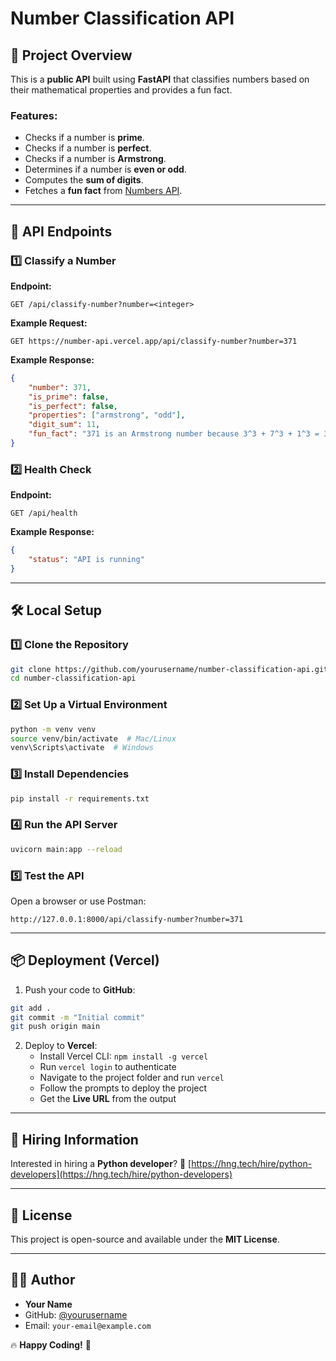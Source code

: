 # Number Classification API

## 📌 Project Overview
This is a **public API** built using **FastAPI** that classifies numbers based on their mathematical properties and provides a fun fact.

### **Features:**
- Checks if a number is **prime**.
- Checks if a number is **perfect**.
- Checks if a number is **Armstrong**.
- Determines if a number is **even or odd**.
- Computes the **sum of digits**.
- Fetches a **fun fact** from [Numbers API](http://numbersapi.com/#42).

---

## 🚀 API Endpoints
### **1️⃣ Classify a Number**
**Endpoint:**
```
GET /api/classify-number?number=<integer>
```

**Example Request:**
```
GET https://number-api.vercel.app/api/classify-number?number=371
```

**Example Response:**
```json
{
    "number": 371,
    "is_prime": false,
    "is_perfect": false,
    "properties": ["armstrong", "odd"],
    "digit_sum": 11,
    "fun_fact": "371 is an Armstrong number because 3^3 + 7^3 + 1^3 = 371"
}
```

### **2️⃣ Health Check**
**Endpoint:**
```
GET /api/health
```

**Example Response:**
```json
{
    "status": "API is running"
}
```

---

## 🛠️ Local Setup

### **1️⃣ Clone the Repository**
```sh
git clone https://github.com/yourusername/number-classification-api.git
cd number-classification-api
```

### **2️⃣ Set Up a Virtual Environment**
```sh
python -m venv venv
source venv/bin/activate  # Mac/Linux
venv\Scripts\activate  # Windows
```

### **3️⃣ Install Dependencies**
```sh
pip install -r requirements.txt
```

### **4️⃣ Run the API Server**
```sh
uvicorn main:app --reload
```

### **5️⃣ Test the API**
Open a browser or use Postman:
```
http://127.0.0.1:8000/api/classify-number?number=371
```

---

## 📦 Deployment (Vercel)
1. Push your code to **GitHub**:
```sh
git add .
git commit -m "Initial commit"
git push origin main
```
2. Deploy to **Vercel**:
   - Install Vercel CLI: `npm install -g vercel`
   - Run `vercel login` to authenticate
   - Navigate to the project folder and run `vercel`
   - Follow the prompts to deploy the project
   - Get the **Live URL** from the output

---

## 🤝 Hiring Information
Interested in hiring a **Python developer**?
🔗 [https://hng.tech/hire/python-developers](https://hng.tech/hire/python-developers)

---

## 📜 License
This project is open-source and available under the **MIT License**.

---

## 👨‍💻 Author
- **Your Name**
- GitHub: [@yourusername](https://github.com/yourusername)
- Email: `your-email@example.com`

🔥 **Happy Coding!** 🚀

